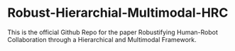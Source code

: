 # Robust-Hierarchial-Multimodal-HRC
This is the official Github Repo for the paper Robustifying Human-Robot Collaboration through a Hierarchical and Multimodal Framework.
